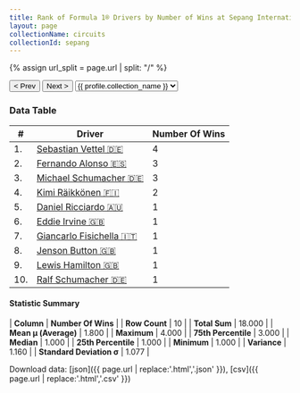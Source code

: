 ```yaml
---
title: Rank of Formula 1® Drivers by Number of Wins at Sepang International Circuit
layout: page
collectionName: circuits
collectionId: sepang
---
```


{% assign url_split = page.url | split: "/" %}
<div id="collection-navigation">
<button onclick="selector.options[selector.selectedIndex-1].value && (window.location = selector.options[selector.selectedIndex-1].value);">&lt; Prev</button>
<button onclick="selector.options[selector.selectedIndex+1].value && (window.location = selector.options[selector.selectedIndex+1].value);">Next &gt;</button>
<select id="selector" onchange="this.options[this.selectedIndex].value && (window.location = this.options[this.selectedIndex].value);">
  {% for collectionId in site.data[page.collectionName].refs %}
    {% if collectionId == page.collectionId %}
      {% assign selected = "selected" %}
    {% else %}
      {% assign selected = "" %}
    {% endif %}
    {% assign profile = site.data[page.collectionName][collectionId].profile %}
    <option value="/f1/{{ page.collectionName }}/{{ collectionId }}/{{ url_split[4] }}" {{ selected }}>{{ profile.collection_name }}</option>
  {% endfor %}
</select>
</div>

<canvas id="chart" width="400" height="180"></canvas>
<script>
var data = {
  "labels" : [
    "Sebastian Vettel",
    "Fernando Alonso",
    "Michael Schumacher",
    "Kimi Räikkönen",
    "Daniel Ricciardo",
    "Eddie Irvine",
    "Giancarlo Fisichella",
    "Jenson Button",
    "Lewis Hamilton",
    "Ralf Schumacher"
  ],
  "datasets" : [
    {
      "label" : "Number Of Wins",
      "data" : [
        4,
        3,
        3,
        2,
        1,
        1,
        1,
        1,
        1,
        1
      ],
      "borderColor" : [
        "#1D181E",
        "#1D181E",
        "#1D181E",
        "#1D181E",
        "#1D181E",
        "#1D181E",
        "#1D181E",
        "#1D181E",
        "#1D181E",
        "#1D181E"
      ],
      "borderWidth" : 1,
      "backgroundColor" : [
        "#9C8E8D",
        "#9C8E8D",
        "#9C8E8D",
        "#9C8E8D",
        "#9C8E8D",
        "#9C8E8D",
        "#9C8E8D",
        "#9C8E8D",
        "#9C8E8D",
        "#9C8E8D"
      ]
    }
  ]
};
var options = {
  legend: {
    display: false
  },
  scales: {
    xAxes: [{
      ticks: {
        beginAtZero: true,
        maxRotation: 180,
        display: window.innerWidth > 800
      }
    }],
    yAxes: [{
      ticks: {
        beginAtZero: true
      }
    }]
  },
  onResize: function(chart, size) {
    chart.options.scales.xAxes[0].ticks.display = size.width > 800;
  }
};
var chart = new Chart("chart", {
    data: data,
    type: 'bar',
    options: options
});
</script>



### Data Table

| # | Driver | Number Of Wins |
|--|--|--|
| 1. | [Sebastian Vettel 🇩🇪](/f1/drivers/vettel) | 4 |
| 2. | [Fernando Alonso 🇪🇸](/f1/drivers/alonso) | 3 |
| 3. | [Michael Schumacher 🇩🇪](/f1/drivers/michael_schumacher) | 3 |
| 4. | [Kimi Räikkönen 🇫🇮](/f1/drivers/raikkonen) | 2 |
| 5. | [Daniel Ricciardo 🇦🇺](/f1/drivers/ricciardo) | 1 |
| 6. | [Eddie Irvine 🇬🇧](/f1/drivers/irvine) | 1 |
| 7. | [Giancarlo Fisichella 🇮🇹](/f1/drivers/fisichella) | 1 |
| 8. | [Jenson Button 🇬🇧](/f1/drivers/button) | 1 |
| 9. | [Lewis Hamilton 🇬🇧](/f1/drivers/hamilton) | 1 |
| 10. | [Ralf Schumacher 🇩🇪](/f1/drivers/ralf_schumacher) | 1 |

#### Statistic Summary

| **Column** | **Number Of Wins** |
| **Row Count** | 10 |
| **Total Sum** | 18.000 |
| **Mean μ (Average)** | 1.800 |
| **Maximum** | 4.000 |
| **75th Percentile** | 3.000 |
| **Median** | 1.000 |
| **25th Percentile** | 1.000 |
| **Minimum** | 1.000 |
| **Variance** | 1.160 |
| **Standard Deviation σ** | 1.077 |

Download data: [json]({{ page.url | replace:'.html','.json' }}), [csv]({{ page.url | replace:'.html','.csv' }})
